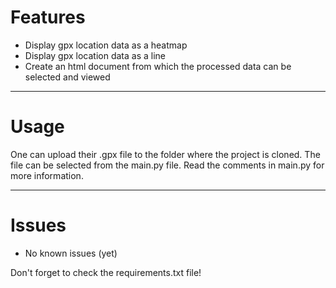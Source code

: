 
# Features

- Display gpx location data as a heatmap
- Display gpx location data as a line
- Create an html document from which the processed data can be selected and viewed

---

# Usage

One can upload their .gpx file to the folder where the project is cloned. The file can be selected from the main.py file.
Read the comments in main.py for more information.

---

# Issues

- No known issues (yet)

Don't forget to check the requirements.txt file!
